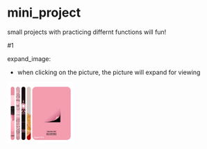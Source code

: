 # mini_project
 
small projects with practicing differnt functions will fun!

#1

expand_image:
- when clicking on the picture, the picture will expand for viewing
<img src="./images/expand_image.png" width="30%" height="30%">